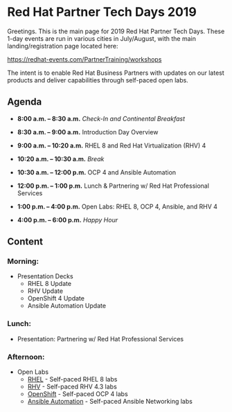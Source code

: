 # Red Hat Partner Tech Days 2019


Greetings. This is the main page for 2019 Red Hat Partner Tech Days. These 1-day events are run in various cities in July/August, with the main landing/registration page located here:

https://redhat-events.com/PartnerTraining/workshops

The intent is to enable Red Hat Business Partners with updates on our latest products and deliver capabilities through self-paced open labs.  

## Agenda

* **8:00 a.m. – 8:30 a.m.**	*Check-In and Continental Breakfast*
* **8:30 a.m. – 9:00 a.m.**	Introduction Day Overview
* **9:00 a.m. – 10:20 a.m.**	RHEL 8 and Red Hat Virtualization (RHV) 4
* **10:20 a.m. – 10:30 a.m.**	*Break*
* **10:30 a.m. – 12:00 p.m.**	OCP 4 and Ansible Automation

* **12:00 p.m. – 1:00 p.m.**	Lunch & Partnering w/ Red Hat Professional Services

* **1:00 p.m. – 4:00 p.m.**	Open Labs: RHEL 8, OCP 4, Ansible, and RHV 4

* **4:00 p.m. – 6:00 p.m.**	*Happy Hour*


## Content

### Morning:

  * Presentation Decks 
     - RHEL 8 Update
     - RHV Update
     - OpenShift 4 Update
     - Ansible Automation Update
  
### Lunch: 

  * Presentation: Partnering w/ Red Hat Professional Services

### Afternoon:

  * Open Labs
    - [RHEL](https://github.com/redhat-partner-tech/partner-tech-days/tree/master/RHEL8) - Self-paced RHEL 8 labs 
    - [RHV](https://github.com/redhat-partner-tech/partner-tech-days/tree/master/RHV) - Self-paced RHV 4.3 labs 
    - [OpenShift](https://github.com/redhat-partner-tech/partner-tech-days/tree/master/OpenShift4) - Self-paced OCP 4 labs 
    - [Ansible Automation](https://github.com/redhat-partner-tech/partner-tech-days/tree/master/Ansible) - Self-paced Ansible Networking labs
